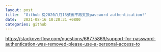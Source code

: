 ```yaml
---
layout: post
title:  "Github 從2020八月13號後不再支援password authentication!"
date:   2021-08-16 10:20:31 +0800
categories: github
---
```

https://stackoverflow.com/questions/68775869/support-for-password-authentication-was-removed-please-use-a-personal-access-to
